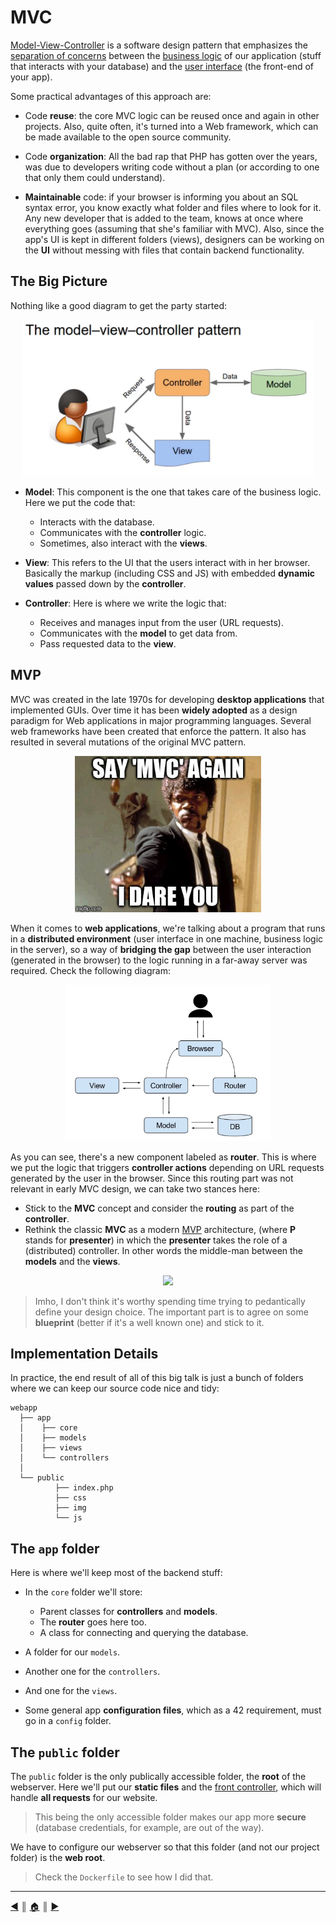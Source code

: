 # MVC
[Model-View-Controller](https://developer.mozilla.org/en-US/docs/Glossary/MVC) is a software design pattern that emphasizes the [separation of concerns](https://en.wikipedia.org/wiki/Separation_of_concerns) between the [business logic](https://en.wikipedia.org/wiki/Business_logic) of our application (stuff that interacts with your database) and the [user interface](https://en.wikipedia.org/wiki/User_interface) (the front-end of your app).

Some practical advantages of this approach are:

* Code **reuse**: the core MVC logic can be reused once and again in other projects. Also, quite often, it's turned into a Web framework, which can be made available to the open source community.

* Code **organization**: All the bad rap that PHP has gotten over the years, was due to developers writing code without a plan (or according to one that only them could understand).

* **Maintainable** code: if your browser is informing you about an SQL syntax error, you know exactly what folder and files where to look for it. Any new developer that is added to the team, knows at once where everything goes (assuming that she's familiar with MVC). Also, since the app's UI is kept in different folders (views), designers can be working on the **UI** without messing with files that contain backend functionality.

## The Big Picture
Nothing like a good diagram to get the party started:

<p align="center"><img src="./images/mvc.png" height="250" /></p>

* **Model**: This component is the one that takes care of the business logic. Here we put the code that:

  * Interacts with the database.
  * Communicates with the **controller** logic.
  * Sometimes, also interact with the **views**.

* **View**: This refers to the UI that the users interact with in her browser. Basically the markup (including CSS and JS) with embedded **dynamic values** passed down by the **controller**.

* **Controller**: Here is where we write the logic that:

  * Receives and manages input from the user (URL requests).
  * Communicates with the **model** to get data from.
  * Pass requested data to the **view**.

## MVP
MVC was created in the late 1970s for developing **desktop applications** that implemented GUIs. Over time it has been **widely adopted** as a design paradigm for Web applications in major programming languages. Several web frameworks have been created that enforce the pattern. It also has resulted in several mutations of the original MVC pattern.

<p align="center"><img src="./images/mvc_again.jpg" height="250" /></p>

When it comes to **web applications**, we're talking about a program that runs in a **distributed environment** (user interface in one machine, business logic in the server), so a way of **bridging the gap** between the user interaction (generated in the browser) to the logic running in a far-away server was required. Check the following diagram:

<p align="center"><img src="./images/mvp.png" height="250" /></p>

As you can see, there's a new component labeled as **router**. This is where we put the logic that triggers **controller actions** depending on URL requests generated by the user in the browser. Since this routing part was not relevant in early MVC design, we can take two stances here:

* Stick to the **MVC** concept and consider the **routing** as part of the **controller**.
* Rethink the classic **MVC** as a modern [MVP](https://en.wikipedia.org/wiki/Model%E2%80%93view%E2%80%93presenter) architecture, (where **P** stands for **presenter**) in which the **presenter** takes the role of a (distributed) controller. In other words the middle-man between the **models** and the **views**.

<p align="center"><img src="./images/da_real_mvp.png" height="250" /></p>

> Imho, I don't think it's worthy spending time trying to pedantically define your design choice. The important part is to agree on some **blueprint** (better if it's a well known one) and stick to it.

## Implementation Details
In practice, the end result of all of this big talk is just a bunch of folders where we can keep our source code nice and tidy:
```
webapp
  ├── app
  │    ├── core
  │    ├── models
  │    ├── views
  │    └── controllers
  │
  └── public
          ├── index.php
          ├── css
          ├── img
          └── js
```

## The `app` folder
Here is where we'll keep most of the backend stuff:

* In the `core` folder we'll store:

  * Parent classes for **controllers** and **models**.
  * The **router** goes here too.
  * A class for connecting and querying the database.

* A folder for our `models`.
* Another one for the `controllers`.
* And one for the `views`.
* Some general app **configuration files**, which as a 42 requirement, must go in a `config` folder.

## The `public` folder
The `public` folder is the only publically accessible folder, the **root** of the webserver. Here we'll put our **static files** and the [front controller](https://en.wikipedia.org/wiki/Front_controller), which will handle **all requests** for our website.

> This being the only accessible folder makes our app more **secure** (database credentials, for example, are out of the way).

We have to configure our webserver so that this folder (and not our project folder) is the **web root**.

> Check the `Dockerfile` to see how I did that.

---
[:arrow_backward:][back] ║ [:house:][home] ║ [:arrow_forward:][next]

<!-- navigation -->
[home]: ../README.md
[back]: ../README.md
[next]: ./router.md